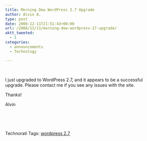 ```yaml
---
title: Morning Dew WordPress 2.7 Upgrade
author: Alvin A.
type: post
date: 2008-12-11T21:51:43+00:00
url: /2008/12/11/morning-dew-wordpress-27-upgrade/
aktt_tweeted:
  - 1
categories:
  - announcements
  - Technology

---
```

&#160;

I just upgraded to WordPress 2.7, and it appears to be a successful upgrade. Please contact me if you see any issues with the site.

Thanks!

Alvin

&#160;

<div style="padding-bottom: 0px; margin: 0px; padding-left: 0px; padding-right: 0px; display: inline; float: none; padding-top: 0px" id="scid:C16BAC14-9A3D-4c50-9394-FBFEF7A93539:408af54d-9962-417d-97f2-ba05639d7d30" class="wlWriterEditableSmartContent">
  <!--dotnetkickit-->
</div>

&#160;

<div style="padding-bottom: 0px; margin: 0px; padding-left: 0px; padding-right: 0px; display: inline; float: none; padding-top: 0px" id="scid:0767317B-992E-4b12-91E0-4F059A8CECA8:98fd25f4-238d-407d-9f5c-1f36cf0fa347" class="wlWriterEditableSmartContent">
  Technorati Tags: <a href="http://technorati.com/tags/wordpress+2.7" rel="tag">wordpress 2.7</a>
</div>